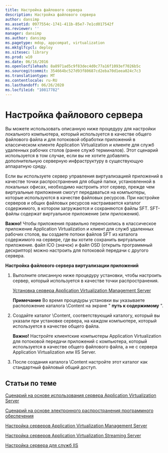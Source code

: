 ```yaml
---
title: Настройка файлового сервера
description: Настройка файлового сервера
author: dansimp
ms.assetid: 0977554c-1741-411b-85e7-7e1cd017542f
ms.reviewer: ''
manager: dansimp
ms.author: dansimp
ms.pagetype: mdop, appcompat, virtualization
ms.mktglfcycl: deploy
ms.sitesec: library
ms.prod: w10
ms.date: 06/16/2016
ms.openlocfilehash: 8a8971ad5c9f83dec4d0c77a16f1093ef7026b5c
ms.sourcegitcommit: 354664bc527d93f80687cd2eba70d1eea024c7c3
ms.translationtype: MT
ms.contentlocale: ru-RU
ms.lasthandoff: 06/26/2020
ms.locfileid: "10817782"
---
```

# Настройка файлового сервера


Вы можете использовать описанную ниже процедуру для настройки локального компьютера, который используется в качестве общего файлового файла и для потоковой обработки приложений в классическом клиенте Application Virtualization и клиенте для служб удаленных рабочих столов (ранее служб терминалов). Этот сценарий используется в том случае, если вы не хотите добавлять дополнительную серверную инфраструктуру в существующую аппаратную среду.

Если вы используете сервер управления виртуализацией приложений в качестве точки распространения для общей папки, установленной в локальных офисах, необходимо настроить этот сервер, прежде чем виртуальные приложения смогут передаваться на компьютеры, которые используются в качестве файловых ресурсов. При настройке серверов и общих файловых ресурсов настраивается каталог содержимого, в котором загружаются и сохраняются файлы SFT. SFT-файлы содержат виртуальное приложение (или приложения).

**Важно!**  Чтобы приложения правильно переносились в классическое приложение Application Virtualization и клиент для служб удаленных рабочих столов, вы создаете потоки файлов SFT из каталога содержимого на сервере, где вы хотите сохранить виртуальное приложение. файл ICO (значок) и файл OSD (открыть программный дескриптор) можно настроить для потоковой передачи с другого сервера.

 

**Настройка файлового сервера виртуализации приложений**

1.  Выполните описанную ниже процедуру установки, чтобы настроить сервер, который используется в качестве точки распространения.

    [Установка сервера Application Virtualization Management Server](how-to-install-application-virtualization-management-server.md)

    **Примечание**  Во время процедуры установки вы указываете расположение каталога \\Content на экране " **путь к содержимому** ".

     

2.  Создайте каталог \\Content, соответствующий каталогу, который вы указали при установке сервера, на каждом компьютере, который используется в качестве общего файла.

    **Важно!**  Настройте клиентские компьютеры Application Virtualization для потоковой передачи приложений с компьютера, который используется в качестве общего файлового файла, а не с сервера Application Virtualization или IIS Server.

     

3.  После создания каталога \\Content настройте этот каталог как стандартный файловый общий доступ.

## Статьи по теме


[Сценарий на основе использования сервера Application Virtualization Server](application-virtualization-server-based-scenario.md)

[Сценарий на основе электронного распространения программного обеспечения](electronic-software-distribution-based-scenario.md)

[Настройка серверов Application Virtualization Management Server](how-to-configure-the-application-virtualization-management-servers.md)

[Настройка серверов Application Virtualization Streaming Server](how-to-configure-the-application-virtualization-streaming-servers.md)

[Настройка сервера для служб IIS](how-to-configure-the-server-for-iis.md)

 

 





